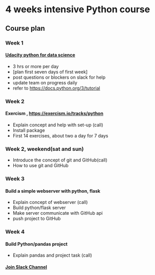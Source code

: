 # 4 weeks intensive Python course 

## Course plan

### Week 1

#### [Udacity python for data science](https://eu.udacity.com/course/introduction-to-python--ud1110)

- 3 hrs or more per day
- [plan first seven days of first week]
- post questions or blockers on slack for help
- update team on progress daily
- refer to https://docs.python.org/3/tutorial 

### Week 2

#### Exercism , https://exercism.io/tracks/python

- Explain concept and help with set-up (call)
- Install package
- First 14 exercises, about two a day for 7 days

### Week 2, weekend(sat and sun)

- Introduce the concept of git and GitHub(call)
- How to use git and GitHub

### Week 3

#### Build a simple webserver with python, flask

- Explain concept of webserver (call)
- Build python/flask server
- Make server communicate with GitHub api
- push project to GitHub

### Week 4

#### Build Python/pandas project

- Explain pandas and project task (call)

#### [Join Slack Channel](https://python-intensive.slack.com)


